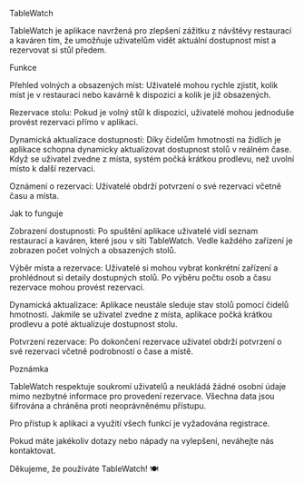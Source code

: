 TableWatch

TableWatch je aplikace navržená pro zlepšení zážitku z návštěvy restaurací a kaváren tím, že umožňuje uživatelům vidět aktuální dostupnost míst a rezervovat si stůl předem.

Funkce

Přehled volných a obsazených míst: Uživatelé mohou rychle zjistit, kolik míst je v restauraci nebo kavárně k dispozici a kolik je již obsazených.

Rezervace stolu: Pokud je volný stůl k dispozici, uživatelé mohou jednoduše provést rezervaci přímo v aplikaci.

Dynamická aktualizace dostupnosti: Díky čidelům hmotnosti na židlích je aplikace schopna dynamicky aktualizovat dostupnost stolů v reálném čase. Když se uživatel zvedne z místa, systém počká krátkou prodlevu, než uvolní místo k další rezervaci.

Oznámení o rezervaci: Uživatelé obdrží potvrzení o své rezervaci včetně času a místa.

Jak to funguje

Zobrazení dostupnosti: Po spuštění aplikace uživatelé vidí seznam restaurací a kaváren, které jsou v síti TableWatch. Vedle každého zařízení je zobrazen počet volných a obsazených stolů.

Výběr místa a rezervace: Uživatelé si mohou vybrat konkrétní zařízení a prohlédnout si detaily dostupných stolů. Po výběru počtu osob a času rezervace mohou provést rezervaci.

Dynamická aktualizace: Aplikace neustále sleduje stav stolů pomocí čidelů hmotnosti. Jakmile se uživatel zvedne z místa, aplikace počká krátkou prodlevu a poté aktualizuje dostupnost stolu.

Potvrzení rezervace: Po dokončení rezervace uživatel obdrží potvrzení o své rezervaci včetně podrobností o čase a místě.

Poznámka

TableWatch respektuje soukromí uživatelů a neukládá žádné osobní údaje mimo nezbytné informace pro provedení rezervace. Všechna data jsou šifrována a chráněna proti neoprávněnému přístupu.

Pro přístup k aplikaci a využití všech funkcí je vyžadována registrace.

Pokud máte jakékoliv dotazy nebo nápady na vylepšení, neváhejte nás kontaktovat.

Děkujeme, že používáte TableWatch! 🍽️
